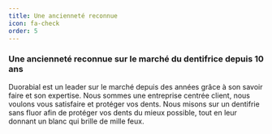 ```yaml
---
title: Une ancienneté reconnue
icon: fa-check
order: 5
---
```


### Une ancienneté reconnue sur le marché du dentifrice depuis 10 ans

Duorabial est un leader sur le marché depuis des années grâce à son savoir faire et son expertise. Nous sommes une entreprise centrée client, nous voulons vous satisfaire et protéger vos dents. Nous misons sur un dentifrie sans fluor afin de protéger vos dents du mieux possible, tout en leur donnant un blanc qui brille de mille feux.

<!-- This Jekyll theme lets you build as many of these sections as you want. They live in the _sections folder in your project's root directory. For some examples, see the [GitHub repository](https://github.com/chrisbobbe/jekyll-theme-prologue). Just be sure to add some [frontmatter](https://jekyllrb.com/docs/frontmatter/) to each section.

All sections have titles, which are listed in the site's navigation menu. At the top of each section, the section's title will render by default (e.g., Welcome to Jekyll!). If you want it to show something different (see Intro), add **auto-header: none** to your frontmatter, and add your text in a <h2> tag inside a <header> tag outside the frontmatter. You'll want to give each section an **order** parameter, also in the frontmatter, or it won't know where to put itself and will hide. Icons are from [Font Awesome](http://fontawesome.io/icons/).

You may notice that this section is written in Markdown -- either Markdown or html works! -->
